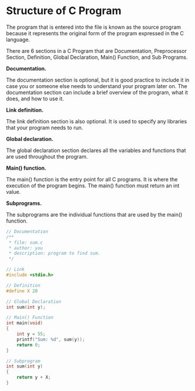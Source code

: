 # Structure of C Program

The program that is entered into the file is known as the source program because it represents the original form of the program expressed in the C language.

There are 6 sections in a C Program that are Documentation, Preprocessor Section, Definition, Global Declaration, Main() Function, and Sub Programs.

**Documentation.**

The documentation section is optional, but it is good practice to include it in case you or someone else needs to understand your program later on. The documentation section can include a brief overview of the program, what it does, and how to use it.

**Link definition.**

The link definition section is also optional. It is used to specify any libraries that your program needs to run.

**Global declaration.**

The global declaration section declares all the variables and functions that are used throughout the program.

**Main() function.**

The main() function is the entry point for all C programs. It is where the execution of the program begins. The main() function must return an int value.

**Subprograms.**

The subprograms are the individual functions that are used by the main() function.

```c
// Documentation
/**
 * file: sum.c
 * author: you
 * description: program to find sum.
 */

// Link
#include <stdio.h>

// Definition
#define X 20

// Global Declaration
int sum(int y);

// Main() Function
int main(void)
{
    int y = 55;
    printf("Sum: %d", sum(y));
    return 0;
}

// Subprogram
int sum(int y)
{
    return y + X;
}
```